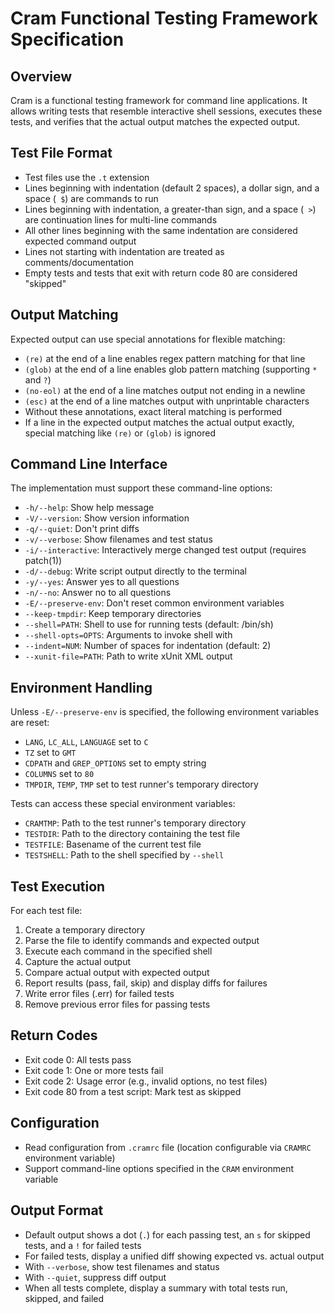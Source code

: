 # Cram Functional Testing Framework Specification

## Overview
Cram is a functional testing framework for command line applications. It
allows writing tests that resemble interactive shell sessions, executes
these tests, and verifies that the actual output matches the expected
output.

## Test File Format
- Test files use the `.t` extension
- Lines beginning with indentation (default 2 spaces), a dollar sign,
and a space (`  $ `) are commands to run
- Lines beginning with indentation, a greater-than sign, and a space (`  >
`) are continuation lines for multi-line commands
- All other lines beginning with the same indentation are considered
expected command output
- Lines not starting with indentation are treated as
comments/documentation
- Empty tests and tests that exit with return code 80 are considered
"skipped"

## Output Matching
Expected output can use special annotations for flexible matching:
- `(re)` at the end of a line enables regex pattern matching for that line
- `(glob)` at the end of a line enables glob pattern matching (supporting
`*` and `?`)
- `(no-eol)` at the end of a line matches output not ending in a newline
- `(esc)` at the end of a line matches output with unprintable characters
- Without these annotations, exact literal matching is performed
- If a line in the expected output matches the actual output exactly,
special matching like `(re)` or `(glob)` is ignored

## Command Line Interface
The implementation must support these command-line options:
- `-h/--help`: Show help message
- `-V/--version`: Show version information
- `-q/--quiet`: Don't print diffs
- `-v/--verbose`: Show filenames and test status
- `-i/--interactive`: Interactively merge changed test output (requires
patch(1))
- `-d/--debug`: Write script output directly to the terminal
- `-y/--yes`: Answer yes to all questions
- `-n/--no`: Answer no to all questions
- `-E/--preserve-env`: Don't reset common environment variables
- `--keep-tmpdir`: Keep temporary directories
- `--shell=PATH`: Shell to use for running tests (default: /bin/sh)
- `--shell-opts=OPTS`: Arguments to invoke shell with
- `--indent=NUM`: Number of spaces for indentation (default: 2)
- `--xunit-file=PATH`: Path to write xUnit XML output

## Environment Handling
Unless `-E/--preserve-env` is specified, the following environment
variables are reset:
- `LANG`, `LC_ALL`, `LANGUAGE` set to `C`
- `TZ` set to `GMT`
- `CDPATH` and `GREP_OPTIONS` set to empty string
- `COLUMNS` set to `80`
- `TMPDIR`, `TEMP`, `TMP` set to test runner's temporary directory

Tests can access these special environment variables:
- `CRAMTMP`: Path to the test runner's temporary directory
- `TESTDIR`: Path to the directory containing the test file
- `TESTFILE`: Basename of the current test file
- `TESTSHELL`: Path to the shell specified by `--shell`

## Test Execution
For each test file:
1. Create a temporary directory
2. Parse the file to identify commands and expected output
3. Execute each command in the specified shell
4. Capture the actual output
5. Compare actual output with expected output
6. Report results (pass, fail, skip) and display diffs for failures
7. Write error files (.err) for failed tests
8. Remove previous error files for passing tests

## Return Codes
- Exit code 0: All tests pass
- Exit code 1: One or more tests fail
- Exit code 2: Usage error (e.g., invalid options, no test files)
- Exit code 80 from a test script: Mark test as skipped

## Configuration
- Read configuration from `.cramrc` file (location configurable via
`CRAMRC` environment variable)
- Support command-line options specified in the `CRAM` environment
variable

## Output Format
- Default output shows a dot (`.`) for each passing test, an `s` for
skipped tests, and a `!` for failed tests
- For failed tests, display a unified diff showing expected vs. actual
output
- With `--verbose`, show test filenames and status
- With `--quiet`, suppress diff output
- When all tests complete, display a summary with total tests run,
skipped, and failed
